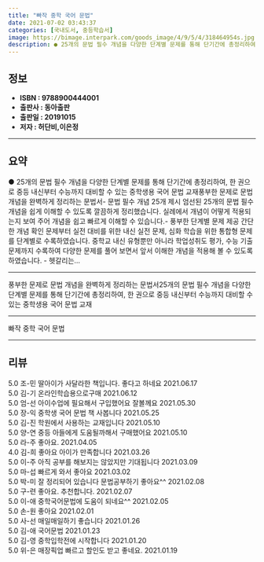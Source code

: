 ```yaml
---
title: "빠작 중학 국어 문법"
date: 2021-07-02 03:43:37
categories: [국내도서, 중등학습서]
image: https://bimage.interpark.com/goods_image/4/9/5/4/318464954s.jpg
description: ● 25개의 문법 필수 개념을 다양한 단계별 문제를 통해 단기간에 총정리하여, 한 권으로 중등 내신부터 수능까지 대비할 수 있는 중학생용 국어 문법 교재풍부한 문제로 문법 개념을 완벽하게 정리하는 문법서- 문법 필수 개념 25개 제시 엄선된 25개의 문법 필수 개념을 쉽게 이해할 수
---
```


## **정보**

- **ISBN : 9788900444001**
- **출판사 : 동아출판**
- **출판일 : 20191015**
- **저자 : 허단비,이은정**

------



## **요약**

●  25개의 문법 필수 개념을 다양한 단계별 문제를 통해 단기간에 총정리하여, 한 권으로 중등 내신부터 수능까지 대비할 수 있는 중학생용 국어 문법 교재풍부한 문제로 문법 개념을 완벽하게 정리하는 문법서- 문법 필수 개념 25개 제시 엄선된 25개의 문법 필수 개념을 쉽게 이해할 수 있도록 깔끔하게 정리했습니다. 실례에서 개념이 어떻게 적용되는지 보여 주어 개념을 쉽고 빠르게 이해할 수 있습니다.- 풍부한 단계별 문제 제공 간단한 개념 확인 문제부터 실전 대비를 위한 내신 실전 문제, 심화 학습을 위한 통합형 문제를 단계별로 수록하였습니다. 중학교 내신 유형뿐만 아니라 학업성취도 평가, 수능 기출 문제까지 수록하여 다양한 문제를 풀어 보면서 앞서 이해한 개념을 적용해 볼 수 있도록 하였습니다. - 헷갈리는...

------

풍부한 문제로 문법 개념을 완벽하게 정리하는 문법서25개의 문법 필수 개념을 다양한 단계별 문제를 통해 단기간에 총정리하여, 한 권으로 중등 내신부터 수능까지 대비할 수 있는 중학생용 국어 문법 교재

------


빠작 중학 국어 문법 

------


## **리뷰** 

5.0 조-민 딸아이가 사달라한 책입니다. 좋다고 하네요 2021.06.17 <br/>5.0 김-기 온라인학습용으로구매 2021.06.12 <br/>5.0 엄-선 아이수업에 필요해서 구입했어요 잘볼께요 2021.05.30 <br/>5.0 장-익 중학생 국어 문법 책 사봅니다  2021.05.25 <br/>5.0 김-진 학원에서 사용하는 교재입니다 2021.05.10 <br/>5.0 양-연 중등 아들에게 도움될까해서 구매했어요  2021.05.10 <br/>5.0 라-주 좋아요. 2021.04.05 <br/>4.0 김-희 좋아요 아이가 만족합니다 2021.03.26 <br/>5.0 이-주 아직 공부를 해보지는 않았지만 기대됩니다 2021.03.09 <br/>5.0 마-섭 빠르게 와서 좋아요  2021.03.02 <br/>5.0 박-미 잘 정리되어 있습니다 문법공부하기 좋아요^^ 2021.02.08 <br/>5.0 구-련 좋아요. 추천합니다. 2021.02.07 <br/>5.0 이-애 중학국어문법에 도움이 되네요^^ 2021.02.05 <br/>5.0 손-원 좋아요 2021.02.01 <br/>5.0 사-선 매일매일하기 좋습니다 2021.01.26 <br/>5.0 김-애 국어문법 2021.01.23 <br/>5.0 김-영 중학입학전에 시작합니다 2021.01.20 <br/>5.0 위-은 매장픽업 빠르고 할인도 받고 좋네요. 2021.01.19 <br/>
